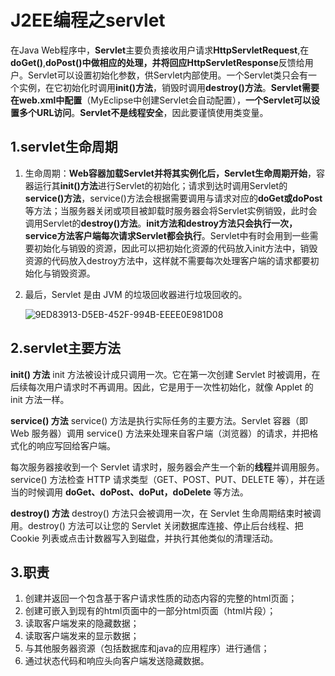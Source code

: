# J2EE编程之servlet

在Java Web程序中，**Servlet**主要负责接收用户请求**HttpServletRequest**,在**doGet()**,**doPost()**中做相应的处理，并将回应**HttpServletResponse**反馈给用户。Servlet可以设置初始化参数，供Servlet内部使用。一个Servlet类只会有一个实例，在它初始化时调用**init()方法**，销毁时调用**destroy()方法**。**Servlet需要在web.xml中配置**（MyEclipse中创建Servlet会自动配置），**一个Servlet可以设置多个URL访问**。**Servlet不是线程安全**，因此要谨慎使用类变量。

## 1.servlet生命周期

1. 生命周期：**Web容器加载Servlet并将其实例化后，Servlet生命周期开始**，容器运行其**init()方法**进行Servlet的初始化；请求到达时调用Servlet的**service()方法**，service()方法会根据需要调用与请求对应的**doGet或doPost**等方法；当服务器关闭或项目被卸载时服务器会将Servlet实例销毁，此时会调用Servlet的**destroy()方法**。**init方法和destroy方法只会执行一次，service方法客户端每次请求Servlet都会执行**。Servlet中有时会用到一些需要初始化与销毁的资源，因此可以把初始化资源的代码放入init方法中，销毁资源的代码放入destroy方法中，这样就不需要每次处理客户端的请求都要初始化与销毁资源。

2. 最后，Servlet 是由 JVM 的垃圾回收器进行垃圾回收的。

   ![9ED83913-D5EB-452F-994B-EEEE0E981D08](/Users/chriswu/Desktop/Java开发技术栈/pic/9ED83913-D5EB-452F-994B-EEEE0E981D08.png)

## 2.servlet主要方法

**init() 方法**
init 方法被设计成只调用一次。它在第一次创建 Servlet 时被调用，在后续每次用户请求时不再调用。因此，它是用于一次性初始化，就像 Applet 的 init 方法一样。

**service() 方法**
service() 方法是执行实际任务的主要方法。Servlet 容器（即 Web 服务器）调用 service() 方法来处理来自客户端（浏览器）的请求，并把格式化的响应写回给客户端。

每次服务器接收到一个 Servlet 请求时，服务器会产生一个新的**线程**并调用服务。service() 方法检查 HTTP 请求类型（GET、POST、PUT、DELETE 等），并在适当的时候调用 **doGet、doPost、doPut，doDelete** 等方法。

**destroy() 方法**
destroy() 方法只会被调用一次，在 Servlet 生命周期结束时被调用。destroy() 方法可以让您的 Servlet 关闭数据库连接、停止后台线程、把 Cookie 列表或点击计数器写入到磁盘，并执行其他类似的清理活动。

## 3.职责

1. 创建并返回一个包含基于客户请求性质的动态内容的完整的html页面；
2. 创建可嵌入到现有的html页面中的一部分html页面（html片段）；
3. 读取客户端发来的隐藏数据；
4. 读取客户端发来的显示数据；
5. 与其他服务器资源（包括数据库和java的应用程序）进行通信；
6. 通过状态代码和响应头向客户端发送隐藏数据。
